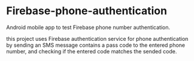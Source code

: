 # Firebase-phone-authentication
Android mobile app to test Firebase phone number authentication.

this project uses Firebase authentication service for phone authentication by sending an SMS message contains a pass code to the entered phone number, 
and checking if the entered code matches the sended code.
